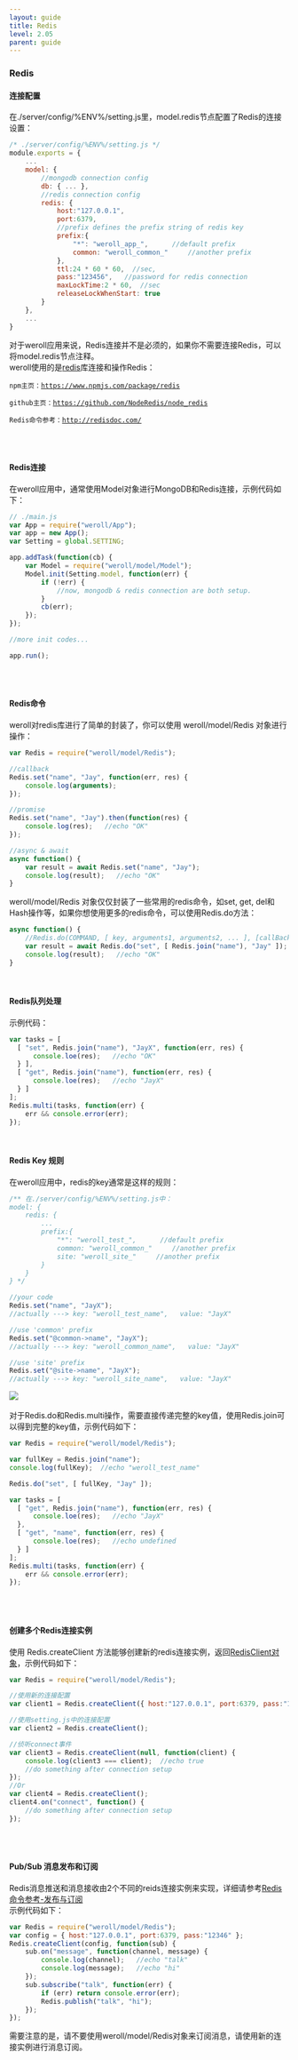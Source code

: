 ```yaml
---
layout: guide
title: Redis
level: 2.05
parent: guide
---
```


<h3>Redis</h3>
<h4>连接配置</h4>
在./server/config/%ENV%/setting.js里，model.redis节点配置了Redis的连接设置：

```js
/* ./server/config/%ENV%/setting.js */
module.exports = {
    ...
    model: {
        //mongodb connection config
        db: { ... },
        //redis connection config
        redis: {
            host:"127.0.0.1",
            port:6379,
            //prefix defines the prefix string of redis key
            prefix:{
                "*": "weroll_app_",      //default prefix
                common: "weroll_common_"     //another prefix
            },
            ttl:24 * 60 * 60,  //sec,
            pass:"123456",   //password for redis connection
            maxLockTime:2 * 60,  //sec
            releaseLockWhenStart: true
        }
    },
    ...
}
```

对于weroll应用来说，Redis连接并不是必须的，如果你不需要连接Redis，可以将model.redis节点注释。<br>
weroll使用的是<a href="https://www.npmjs.com/package/redis" target="_blank">redis</a>库连接和操作Redis：<br>
<pre><code class="html">npm主页：<a href="https://www.npmjs.com/package/redis" target="&#95;blank">https://www.npmjs.com/package/redis</a></code></pre>
<pre><code class="html">github主页：<a href="https://github.com/NodeRedis/node_redis" target="&#95;blank">https://github.com/NodeRedis/node_redis</a></code></pre>
<pre><code class="html">Redis命令参考：<a href="http://redisdoc.com/" target="&#95;blank">http://redisdoc.com/</a></code></pre>
<br>
<br>
<h4>Redis连接</h4>
在weroll应用中，通常使用Model对象进行MongoDB和Redis连接，示例代码如下：<br>

```js
// ./main.js
var App = require("weroll/App");
var app = new App();
var Setting = global.SETTING;

app.addTask(function(cb) {
    var Model = require("weroll/model/Model");
    Model.init(Setting.model, function(err) {
        if (!err) {
            //now, mongodb & redis connection are both setup.
        }
        cb(err);
    });
});

//more init codes...

app.run();
```

<br>
<br>
<h4>Redis命令</h4>
weroll对redis库进行了简单的封装了，你可以使用 weroll/model/Redis 对象进行操作：<br>

```js
var Redis = require("weroll/model/Redis");

//callback
Redis.set("name", "Jay", function(err, res) {
    console.log(arguments);
});

//promise
Redis.set("name", "Jay").then(function(res) {
    console.log(res);   //echo "OK"
});

//async & await
async function() {
    var result = await Redis.set("name", "Jay");
    console.log(result);   //echo "OK"
}
```
weroll/model/Redis 对象仅仅封装了一些常用的redis命令，如set, get, del和Hash操作等，如果你想使用更多的redis命令，可以使用Redis.do方法：

```js
async function() {
    //Redis.do(COMMAND, [ key, arguments1, arguments2, ... ], [callBack]);
    var result = await Redis.do("set", [ Redis.join("name"), "Jay" ]);
    console.log(result);   //echo "OK"
}
```
<br>
<h4>Redis队列处理</h4>
示例代码：<br>

```js
var tasks = [
  [ "set", Redis.join("name"), "JayX", function(err, res) {
      console.loe(res);   //echo "OK"
  } ],
  [ "get", Redis.join("name"), function(err, res) {
      console.loe(res);   //echo "JayX"
  } ]
];
Redis.multi(tasks, function(err) {
    err && console.error(err);
});
```
<br>
<h4>Redis Key 规则</h4>
在weroll应用中，redis的key通常是这样的规则：<br>

```js
/** 在./server/config/%ENV%/setting.js中：
model: {
    redis: {
        ...
        prefix:{
            "*": "weroll_test_",      //default prefix
            common: "weroll_common_"     //another prefix
            site: "weroll_site_"     //another prefix
        }
    }
} */

//your code
Redis.set("name", "JayX");
//actually ---> key: "weroll_test_name",   value: "JayX"

//use 'common' prefix
Redis.set("@common->name", "JayX");
//actually ---> key: "weroll_common_name",   value: "JayX"

//use 'site' prefix
Redis.set("@site->name", "JayX");
//actually ---> key: "weroll_site_name",   value: "JayX"
```
<div class="screenshot"><img src="/public/img/screenshot_2.jpg">
<!-- ![screenshot_2](/public/img/screenshot_2.jpg) -->
</div>
<br>
对于Redis.do和Redis.multi操作，需要直接传递完整的key值，使用Redis.join可以得到完整的key值，示例代码如下：<br>

```js
var Redis = require("weroll/model/Redis");

var fullKey = Redis.join("name");
console.log(fullKey);  //echo "weroll_test_name"

Redis.do("set", [ fullKey, "Jay" ]);

var tasks = [
  [ "get", Redis.join("name"), function(err, res) {
      console.loe(res);   //echo "JayX"
  },
  [ "get", "name", function(err, res) {
      console.loe(res);   //echo undefined
  } ]
];
Redis.multi(tasks, function(err) {
    err && console.error(err);
});
```
<br>
<br>
<h4>创建多个Redis连接实例</h4>
使用 Redis.createClient 方法能够创建新的redis连接实例，返回<a href="https://www.npmjs.com/package/redis#rediscreateclient" target="_blank">RedisClient对象</a>，示例代码如下：<br>

```js
var Redis = require("weroll/model/Redis");

//使用新的连接配置
var client1 = Redis.createClient({ host:"127.0.0.1", port:6379, pass:"12346" });

//使用setting.js中的连接配置
var client2 = Redis.createClient();

//侦听connect事件
var client3 = Redis.createClient(null, function(client) {
    console.log(client3 === client);  //echo true
    //do something after connection setup
});
//Or
var client4 = Redis.createClient();
client4.on("connect", function() {
    //do something after connection setup
});
```
<br>
<br>
<h4>Pub/Sub 消息发布和订阅</h4>
Redis消息推送和消息接收由2个不同的reids连接实例来实现，详细请参考<a href="http://redisdoc.com/topic/pubsub.html" target="_blank">Redis命令参考-发布与订阅</a><br>
示例代码如下：<br>

```js
var Redis = require("weroll/model/Redis");
var config = { host:"127.0.0.1", port:6379, pass:"12346" };
Redis.createClient(config, function(sub) {
    sub.on("message", function(channel, message) {
        console.log(channel);   //echo "talk"
        console.log(message);   //echo "hi"
    });
    sub.subscribe("talk", function(err) {
        if (err) return console.error(err);
        Redis.publish("talk", "hi");
    });
});
```
需要注意的是，请不要使用weroll/model/Redis对象来订阅消息，请使用新的连接实例进行消息订阅。


